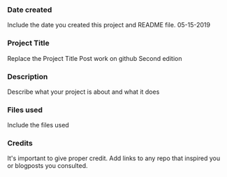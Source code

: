 ### Date created
Include the date you created this project and README file.
05-15-2019
### Project Title
Replace the Project Title
Post work on github
Second edition
### Description
Describe what your project is about and what it does

### Files used
Include the files used

### Credits
It's important to give proper credit. Add links to any repo that inspired you or blogposts you consulted.

